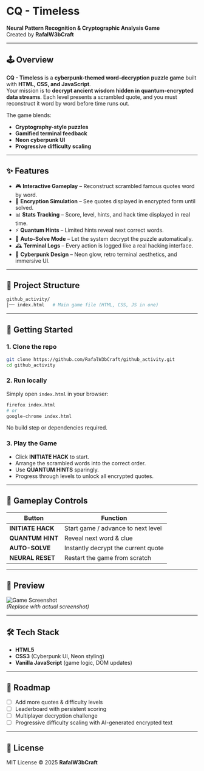 # CQ - Timeless  

**Neural Pattern Recognition & Cryptographic Analysis Game**  
Created by **RafalW3bCraft**  

---

## 🕹️ Overview  

**CQ - Timeless** is a **cyberpunk-themed word-decryption puzzle game** built with **HTML, CSS, and JavaScript**.  
Your mission is to **decrypt ancient wisdom hidden in quantum-encrypted data streams**. Each level presents a scrambled quote, and you must reconstruct it word by word before time runs out.  

The game blends:  
- **Cryptography-style puzzles**  
- **Gamified terminal feedback**  
- **Neon cyberpunk UI**  
- **Progressive difficulty scaling**  

---

## ✨ Features  

- 🎮 **Interactive Gameplay** – Reconstruct scrambled famous quotes word by word.  
- 🔐 **Encryption Simulation** – See quotes displayed in encrypted form until solved.  
- 📊 **Stats Tracking** – Score, level, hints, and hack time displayed in real time.  
- ⚡ **Quantum Hints** – Limited hints reveal next correct words.  
- 🤖 **Auto-Solve Mode** – Let the system decrypt the puzzle automatically.  
- 🕰️ **Terminal Logs** – Every action is logged like a real hacking interface.  
- 🎨 **Cyberpunk Design** – Neon glow, retro terminal aesthetics, and immersive UI.  

---

## 📂 Project Structure  

```bash
github_activity/
│── index.html   # Main game file (HTML, CSS, JS in one)
```

---

## 🚀 Getting Started  

### 1. Clone the repo  
```bash
git clone https://github.com/RafalW3bCraft/github_activity.git
cd github_activity
```

### 2. Run locally  
Simply open `index.html` in your browser:  
```bash
firefox index.html
# or
google-chrome index.html
```

No build step or dependencies required.  

### 3. Play the Game  
- Click **INITIATE HACK** to start.  
- Arrange the scrambled words into the correct order.  
- Use **QUANTUM HINTS** sparingly.  
- Progress through levels to unlock all encrypted quotes.  

---

## 🎯 Gameplay Controls  

| Button             | Function |
|---------------------|----------|
| **INITIATE HACK**   | Start game / advance to next level |
| **QUANTUM HINT**    | Reveal next word & clue |
| **AUTO-SOLVE**      | Instantly decrypt the current quote |
| **NEURAL RESET**    | Restart the game from scratch |

---

## 📸 Preview  

![Game Screenshot](https://via.placeholder.com/900x500.png?text=CQ+-+Timeless+Game+Preview)  
*(Replace with actual screenshot)*  

---

## 🛠️ Tech Stack  

- **HTML5**  
- **CSS3** (Cyberpunk UI, Neon styling)  
- **Vanilla JavaScript** (game logic, DOM updates)  

---

## 🔮 Roadmap  

- [ ] Add more quotes & difficulty levels  
- [ ] Leaderboard with persistent scoring  
- [ ] Multiplayer decryption challenge  
- [ ] Progressive difficulty scaling with AI-generated encrypted text  

---

## 📜 License  

MIT License © 2025 **RafalW3bCraft**  
